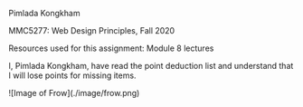 <p>Pimlada Kongkham</p>
<p>MMC5277: Web Design Principles, Fall 2020</p>
<p>Resources used for this assignment: Module 8 lectures</p>
<p>I, Pimlada Kongkham, have read the point deduction list and understand that I will lose points for missing items.</p>
![Image of Frow](./image/frow.png)
